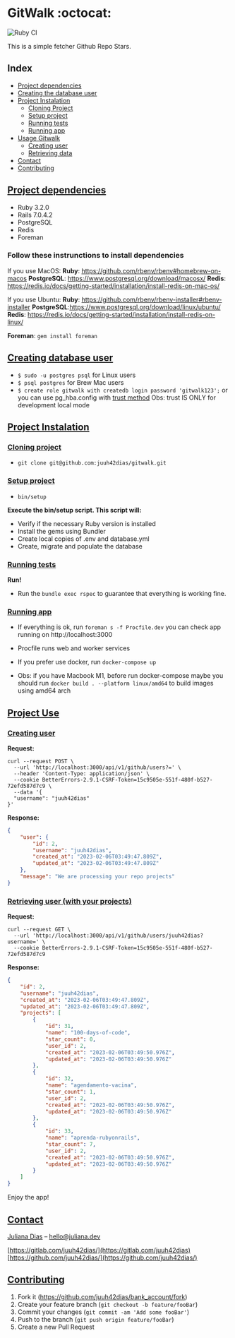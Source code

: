 # GitWalk :octocat:

![Ruby CI](https://github.com/juuh42dias/gitwalk/actions/workflows/ruby-ci.yml/badge.svg)

This is a simple fetcher Github Repo Stars.


## Index
* [Project dependencies](#project-dependencies)
* [Creating the database user](#creating-database-user)
* [Project Instalation](#project-instalation)
  * [Cloning Project](#cloning-project)
  * [Setup project](#setup-project)
  * [Running tests](#running-tests)
  * [Running app](#running-app)
* [Usage Gitwalk](#project-usage)
  * [Creating user](#creating-user)
  * [Retrieving data](#retrieving-data)
* [Contact](#contact)
* [Contributing](#contributing)

## [Project dependencies](#project-dependencies)
* Ruby 3.2.0
* Rails 7.0.4.2
* PostgreSQL
* Redis
* Foreman

### Follow these instrunctions to install dependencies

If you use MacOS:
**Ruby**: https://github.com/rbenv/rbenv#homebrew-on-macos
**PostgreSQL**: https://www.postgresql.org/download/macosx/
**Redis**: https://redis.io/docs/getting-started/installation/install-redis-on-mac-os/

If you use Ubuntu:
**Ruby**: https://github.com/rbenv/rbenv-installer#rbenv-installer
**PostgreSQL**:https://www.postgresql.org/download/linux/ubuntu/
**Redis**: https://redis.io/docs/getting-started/installation/install-redis-on-linux/

**Foreman**: `gem install foreman`

## [Creating database user](#creating-database-user)
* `$ sudo -u postgres psql` for Linux users
* `$ psql postgres` for Brew Mac users
* `$ create role gitwalk with createdb login password 'gitwalk123';`
or you can use pg_hba.config with [trust method](https://www.postgresql.org/docs/current/auth-trust.html#:~:text=When%20trust%20authentication%20is%20specified,and%20user%20columns%20still%20apply.)
Obs: trust IS ONLY for development local mode


## [Project Instalation](#project-instalation)
### [Cloning project](#cloning-project)
* `git clone git@github.com:juuh42dias/gitwalk.git`

### [Setup project](#setup-project)
* `bin/setup`

**Execute the bin/setup script. This script will:**

* Verify if the necessary Ruby version is installed
* Install the gems using Bundler
* Create local copies of .env and database.yml
* Create, migrate and populate the database

### [Running tests](#running-tests)
**Run!**
* Run the `bundle exec rspec` to guarantee that everything is working fine.

### [Running app](#running-app)
* If everything is ok, run `foreman s -f Procfile.dev`
you can check app running on http://localhost:3000
* Procfile runs web and worker services

* If you prefer use docker, run `docker-compose up`
* Obs: if you have Macbook M1, before run docker-compose maybe you should run `docker build . --platform linux/amd64` to build images using amd64 arch

## [Project Use](#project-use)
### [Creating user](#creating-user)
**Request:**
```shell
curl --request POST \
  --url 'http://localhost:3000/api/v1/github/users?=' \
  --header 'Content-Type: application/json' \
  --cookie BetterErrors-2.9.1-CSRF-Token=15c9505e-551f-480f-b527-72efd587d7c9 \
  --data '{
  "username": "juuh42dias"
}'
```
**Response:**
```json
{
    "user": {
        "id": 2,
        "username": "juuh42dias",
        "created_at": "2023-02-06T03:49:47.809Z",
        "updated_at": "2023-02-06T03:49:47.809Z"
    },
    "message": "We are processing your repo projects"
}
```
### [Retrieving user (with your projects)](#retrieving-data)

**Request:**
```shell
curl --request GET \
  --url 'http://localhost:3000/api/v1/github/users/juuh42dias?username=' \
  --cookie BetterErrors-2.9.1-CSRF-Token=15c9505e-551f-480f-b527-72efd587d7c9
```
**Response:**
```json
{
    "id": 2,
    "username": "juuh42dias",
    "created_at": "2023-02-06T03:49:47.809Z",
    "updated_at": "2023-02-06T03:49:47.809Z",
    "projects": [
        {
            "id": 31,
            "name": "100-days-of-code",
            "star_count": 0,
            "user_id": 2,
            "created_at": "2023-02-06T03:49:50.976Z",
            "updated_at": "2023-02-06T03:49:50.976Z"
        },
        {
            "id": 32,
            "name": "agendamento-vacina",
            "star_count": 1,
            "user_id": 2,
            "created_at": "2023-02-06T03:49:50.976Z",
            "updated_at": "2023-02-06T03:49:50.976Z"
        },
        {
            "id": 33,
            "name": "aprenda-rubyonrails",
            "star_count": 7,
            "user_id": 2,
            "created_at": "2023-02-06T03:49:50.976Z",
            "updated_at": "2023-02-06T03:49:50.976Z"
        }
    ]
}
```
Enjoy the app!

## [Contact](#contact)

[Juliana Dias](juliana.dev) – <hello@juliana.dev>

[https://gitlab.com/juuh42dias/](https://gitlab.com/juuh42dias)
[https://github.com/juuh42dias/](https://github.com/juuh42dias/)

## [Contributing](#contributing)

1. Fork it (<https://github.com/juuh42dias/bank_account/fork>)
2. Create your feature branch (`git checkout -b feature/fooBar`)
3. Commit your changes (`git commit -am 'Add some fooBar'`)
4. Push to the branch (`git push origin feature/fooBar`)
5. Create a new Pull Request
